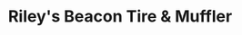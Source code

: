 ---
title: "Riley's Beacon Tire & Muffler"
url: /conway/rileys-beacon-tire-and-muffler/
shop: car repair
---